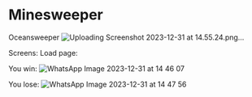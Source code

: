 # Minesweeper
Oceansweeper
![Uploading Screenshot 2023-12-31 at 14.55.24.png…]()



Screens:
Load page:

You win:
![WhatsApp Image 2023-12-31 at 14 46 07](https://github.com/SeanMamistalov/Minesweeper/assets/139708154/cf782633-57a6-4d2b-8bf5-7fd25c4b15be)

You lose:
![WhatsApp Image 2023-12-31 at 14 47 56](https://github.com/SeanMamistalov/Minesweeper/assets/139708154/4d20845b-62dd-4528-ab34-5027f0e6c2db)
